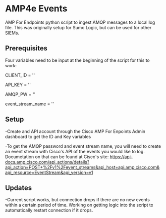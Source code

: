 # AMP4e Events
AMP For Endpoints python script to ingest AMQP messages to a local log file. This was originally setup for Sumo Logic, but can be used for other SIEMs.

## Prerequisites
Four variables need to be input at the beginning of the script for this to work:

CLIENT_ID = ''

API_KEY = ''

AMQP_PW = ''

event_stream_name = ''

## Setup
-Create and API account through the Cisco AMP For Enpoints Admin dashboard to get the ID and Key variables

-To get the AMQP password and event stream name, you will need to create an event stream with Cisco's API of the events you would like to log. Documetation on that can be found at Cisco's site: https://api-docs.amp.cisco.com/api_actions/details?api_action=POST+%2Fv1%2Fevent_streams&api_host=api.amp.cisco.com&api_resource=EventStream&api_version=v1

## Updates
-Current script works, but connection drops if there are no new events within a certain period of time. Working on getting logic into the script to automatically restart connection if it drops.
